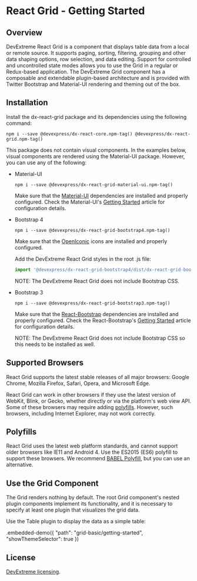 # React Grid - Getting Started

## Overview

DevExtreme React Grid is a component that displays table data from a local or remote source. It supports paging, sorting, filtering, grouping and other data shaping options, row selection, and data editing. Support for controlled and uncontrolled state modes allows you to use the Grid in a regular or Redux-based application. The DevExtreme Grid component has a composable and extendable plugin-based architecture and is provided with Twitter Bootstrap and Material-UI rendering and theming out of the box.

## Installation

Install the dx-react-grid package and its dependencies using the following command:

```
npm i --save @devexpress/dx-react-core.npm-tag() @devexpress/dx-react-grid.npm-tag()
```

This package does not contain visual components. In the examples below, visual components are rendered using the Material-UI package. However, you can use any of the following:

- Material-UI

  ```
  npm i --save @devexpress/dx-react-grid-material-ui.npm-tag()
  ```

  Make sure that the [Material-UI](https://material-ui.com/) dependencies are installed and properly configured. Check the Material-UI's [Getting Started](https://material-ui.com/getting-started/installation) article for configuration details.

- Bootstrap 4

  ```
  npm i --save @devexpress/dx-react-grid-bootstrap4.npm-tag()
  ```

  Make sure that the [OpenIconic](https://useiconic.com/open) icons are installed and properly configured.

  Add the DevExtreme React Grid styles in the root .js file:

  ```js
  import '@devexpress/dx-react-grid-bootstrap4/dist/dx-react-grid-bootstrap4.css';
  ```

  NOTE: The DevExtreme React Grid does not include Bootstrap CSS.

- Bootstrap 3

  ```
  npm i --save @devexpress/dx-react-grid-bootstrap3.npm-tag()
  ```

  Make sure that the [React-Bootstrap](https://react-bootstrap.github.io) dependencies are installed and properly configured. Check the React-Bootstrap's [Getting Started](https://react-bootstrap.github.io/getting-started/introduction) article for configuration details.

  NOTE: The DevExtreme React Grid does not include Bootstrap CSS so this needs to be installed as well.

## Supported Browsers

React Grid supports the latest stable releases of all major browsers: Google Chrome, Mozilla Firefox, Safari, Opera, and Microsoft Edge.

React Grid can work in other browsers if they use the latest version of WebKit, Blink, or Gecko, whether directly or via the platform's web view API. Some of these browsers may require adding [polyfills](#polyfills). However, such browsers, including Internet Explorer, may not work correctly.

## Polyfills

React Grid uses the latest web platform standards, and cannot support older browsers like IE11 and Android 4. Use the ES2015 (ES6) polyfill to support these browsers. We recommend [BABEL Polyfill](https://babeljs.io/docs/usage/polyfill/), but you can use an alternative.

## Use the Grid Component

The Grid renders nothing by default. The root Grid component's nested plugin components implement its functionality, and it is necessary to specify at least one plugin that visualizes the grid data.

Use the Table plugin to display the data as a simple table:

.embedded-demo({ "path": "grid-basic/getting-started", "showThemeSelector": true })

## License

[DevExtreme licensing](https://js.devexpress.com/licensing/).
